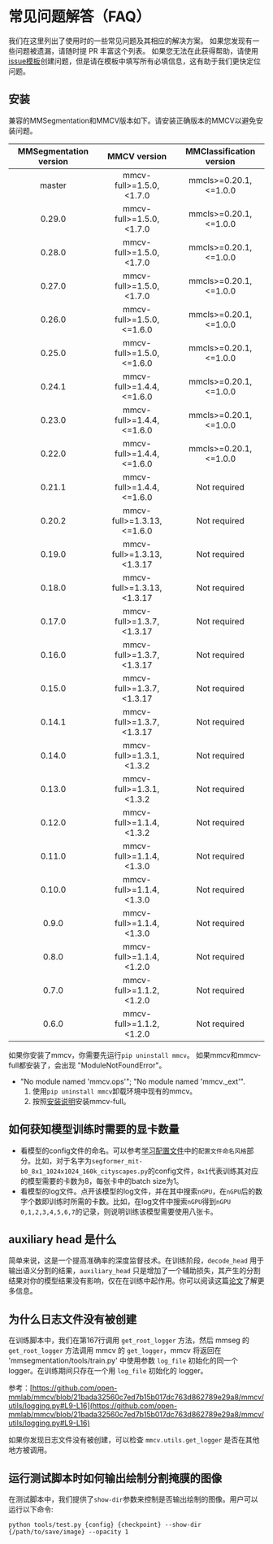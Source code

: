# 常见问题解答（FAQ）

我们在这里列出了使用时的一些常见问题及其相应的解决方案。 如果您发现有一些问题被遗漏，请随时提 PR 丰富这个列表。 如果您无法在此获得帮助，请使用 [issue模板](https://github.com/open-mmlab/mmsegmentation/blob/master/.github/ISSUE_TEMPLATE/error-report.md/)创建问题，但是请在模板中填写所有必填信息，这有助于我们更快定位问题。

## 安装

兼容的MMSegmentation和MMCV版本如下。请安装正确版本的MMCV以避免安装问题。

| MMSegmentation version |        MMCV version         | MMClassification version |
| :--------------------: | :-------------------------: | :----------------------: |
|         master         |  mmcv-full>=1.5.0, \<1.7.0  | mmcls>=0.20.1, \<=1.0.0  |
|         0.29.0         |  mmcv-full>=1.5.0, \<1.7.0  | mmcls>=0.20.1, \<=1.0.0  |
|         0.28.0         |  mmcv-full>=1.5.0, \<1.7.0  | mmcls>=0.20.1, \<=1.0.0  |
|         0.27.0         |  mmcv-full>=1.5.0, \<1.7.0  | mmcls>=0.20.1, \<=1.0.0  |
|         0.26.0         | mmcv-full>=1.5.0, \<=1.6.0  | mmcls>=0.20.1, \<=1.0.0  |
|         0.25.0         | mmcv-full>=1.5.0, \<=1.6.0  | mmcls>=0.20.1, \<=1.0.0  |
|         0.24.1         | mmcv-full>=1.4.4, \<=1.6.0  | mmcls>=0.20.1, \<=1.0.0  |
|         0.23.0         | mmcv-full>=1.4.4, \<=1.6.0  | mmcls>=0.20.1, \<=1.0.0  |
|         0.22.0         | mmcv-full>=1.4.4, \<=1.6.0  | mmcls>=0.20.1, \<=1.0.0  |
|         0.21.1         | mmcv-full>=1.4.4, \<=1.6.0  |       Not required       |
|         0.20.2         | mmcv-full>=1.3.13, \<=1.6.0 |       Not required       |
|         0.19.0         | mmcv-full>=1.3.13, \<1.3.17 |       Not required       |
|         0.18.0         | mmcv-full>=1.3.13, \<1.3.17 |       Not required       |
|         0.17.0         | mmcv-full>=1.3.7, \<1.3.17  |       Not required       |
|         0.16.0         | mmcv-full>=1.3.7, \<1.3.17  |       Not required       |
|         0.15.0         | mmcv-full>=1.3.7, \<1.3.17  |       Not required       |
|         0.14.1         | mmcv-full>=1.3.7, \<1.3.17  |       Not required       |
|         0.14.0         |  mmcv-full>=1.3.1, \<1.3.2  |       Not required       |
|         0.13.0         |  mmcv-full>=1.3.1, \<1.3.2  |       Not required       |
|         0.12.0         |  mmcv-full>=1.1.4, \<1.3.2  |       Not required       |
|         0.11.0         |  mmcv-full>=1.1.4, \<1.3.0  |       Not required       |
|         0.10.0         |  mmcv-full>=1.1.4, \<1.3.0  |       Not required       |
|         0.9.0          |  mmcv-full>=1.1.4, \<1.3.0  |       Not required       |
|         0.8.0          |  mmcv-full>=1.1.4, \<1.2.0  |       Not required       |
|         0.7.0          |  mmcv-full>=1.1.2, \<1.2.0  |       Not required       |
|         0.6.0          |  mmcv-full>=1.1.2, \<1.2.0  |       Not required       |

如果你安装了mmcv，你需要先运行`pip uninstall mmcv`。
如果mmcv和mmcv-full都安装了，会出现 "ModuleNotFoundError"。

- "No module named 'mmcv.ops'"; "No module named 'mmcv.\_ext'".
  1. 使用`pip uninstall mmcv`卸载环境中现有的mmcv。
  2. 按照[安装说明](get_started#best-practices)安装mmcv-full。

## 如何获知模型训练时需要的显卡数量

- 看模型的config文件的命名。可以参考[学习配置文件](https://github.com/open-mmlab/mmsegmentation/blob/master/docs/zh_cn/tutorials/config.md)中的`配置文件命名风格`部分。比如，对于名字为`segformer_mit-b0_8x1_1024x1024_160k_cityscapes.py`的config文件，`8x1`代表训练其对应的模型需要的卡数为8，每张卡中的batch size为1。
- 看模型的log文件。点开该模型的log文件，并在其中搜索`nGPU`，在`nGPU`后的数字个数即训练时所需的卡数。比如，在log文件中搜索`nGPU`得到`nGPU 0,1,2,3,4,5,6,7`的记录，则说明训练该模型需要使用八张卡。

## auxiliary head 是什么

简单来说，这是一个提高准确率的深度监督技术。在训练阶段，`decode_head` 用于输出语义分割的结果，`auxiliary_head` 只是增加了一个辅助损失，其产生的分割结果对你的模型结果没有影响，仅在在训练中起作用。你可以阅读这篇[论文](https://arxiv.org/pdf/1612.01105.pdf)了解更多信息。

## 为什么日志文件没有被创建

在训练脚本中，我们在第167行调用 `get_root_logger` 方法，然后 mmseg 的 `get_root_logger` 方法调用 mmcv 的 `get_logger`，mmcv 将返回在 'mmsegmentation/tools/train.py' 中使用参数 `log_file` 初始化的同一个 logger。在训练期间只存在一个用 `log_file` 初始化的 logger。

参考：[https://github.com/open-mmlab/mmcv/blob/21bada32560c7ed7b15b017dc763d862789e29a8/mmcv/utils/logging.py#L9-L16](https://github.com/open-mmlab/mmcv/blob/21bada32560c7ed7b15b017dc763d862789e29a8/mmcv/utils/logging.py#L9-L16)

如果你发现日志文件没有被创建，可以检查 `mmcv.utils.get_logger` 是否在其他地方被调用。

## 运行测试脚本时如何输出绘制分割掩膜的图像

在测试脚本中，我们提供了`show-dir`参数来控制是否输出绘制的图像。用户可以运行以下命令:

```shell
python tools/test.py {config} {checkpoint} --show-dir {/path/to/save/image} --opacity 1
```
